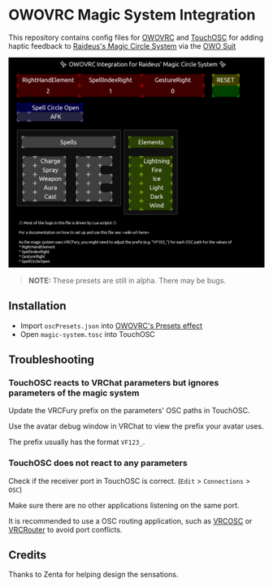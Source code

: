 # OWOVRC Magic System Integration

This repository contains config files for [OWOVRC](https://github.com/sync1211/owoskin-vrc) and [TouchOSC](https://hexler.net/touchosc) for adding haptic feedback to [Raideus's Magic Circle System](https://jinxxy.com/Raideus/Magic) via the [OWO Suit](https://owogame.com/)

![Screenshot](./.github/screenshot.png)

>**NOTE:** These presets are still in alpha. There may be bugs.

## Installation

* Import `oscPresets.json` into [OWOVRC's Presets effect](https://github.com/sync1211/owoskin-vrc/wiki/Effects#presets)
* Open `magic-system.tosc` into TouchOSC

## Troubleshooting

### TouchOSC reacts to VRChat parameters but ignores parameters of the magic system
Update the VRCFury prefix on the parameters' OSC paths in TouchOSC.

Use the avatar debug window in VRChat to view the prefix your avatar uses.

The prefix usually has the format `VF123_`.

### TouchOSC does not react to any parameters

Check if the receiver port in TouchOSC is correct. (`Edit` > `Connections` > `OSC`)

Make sure there are no other applications listening on the same port.

It is recommended to use a OSC routing application, such as [VRCOSC](https://vrcosc.com/) or [VRCRouter](https://github.com/valuef/VRCRouter) to avoid port conflicts.

## Credits

Thanks to Zenta for helping design the sensations.
